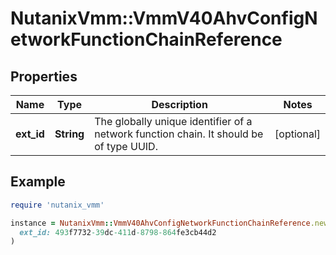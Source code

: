 # NutanixVmm::VmmV40AhvConfigNetworkFunctionChainReference

## Properties

| Name | Type | Description | Notes |
| ---- | ---- | ----------- | ----- |
| **ext_id** | **String** | The globally unique identifier of a network function chain. It should be of type UUID. | [optional] |

## Example

```ruby
require 'nutanix_vmm'

instance = NutanixVmm::VmmV40AhvConfigNetworkFunctionChainReference.new(
  ext_id: 493f7732-39dc-411d-8798-864fe3cb44d2
)
```

